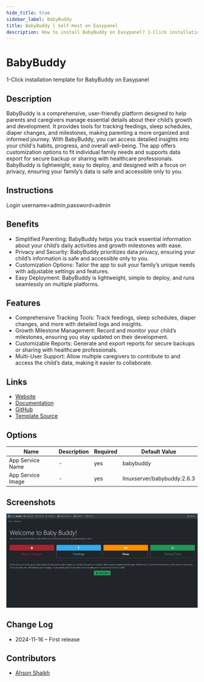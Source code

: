 ```yaml
---
hide_title: true
sidebar_label: BabyBuddy
title: BabyBuddy | Self-Host on Easypanel
description: How to install BabyBuddy on Easypanel? 1-Click installation template for BabyBuddy on Easypanel
---
```


<!-- generated -->

# BabyBuddy

1-Click installation template for BabyBuddy on Easypanel

## Description

BabyBuddy is a comprehensive, user-friendly platform designed to help parents and caregivers manage essential details about their child’s growth and development. It provides tools for tracking feedings, sleep schedules, diaper changes, and milestones, making parenting a more organized and informed journey. With BabyBuddy, you can access detailed insights into your child&#39;s habits, progress, and overall well-being. The app offers customization options to fit individual family needs and supports data export for secure backup or sharing with healthcare professionals. BabyBuddy is lightweight, easy to deploy, and designed with a focus on privacy, ensuring your family’s data is safe and accessible only to you.

## Instructions

Login username=admin,password=admin

## Benefits

- Simplified Parenting: BabyBuddy helps you track essential information about your child’s daily activities and growth milestones with ease.
- Privacy and Security: BabyBuddy prioritizes data privacy, ensuring your child’s information is safe and accessible only to you.
- Customization Options: Tailor the app to suit your family’s unique needs with adjustable settings and features.
- Easy Deployment: BabyBuddy is lightweight, simple to deploy, and runs seamlessly on multiple platforms.

## Features

- Comprehensive Tracking Tools: Track feedings, sleep schedules, diaper changes, and more with detailed logs and insights.
- Growth Milestone Management: Record and monitor your child’s milestones, ensuring you stay updated on their development.
- Customizable Reports: Generate and export reports for secure backups or sharing with healthcare professionals.
- Multi-User Support: Allow multiple caregivers to contribute to and access the child’s data, making it easier to collaborate.

## Links

- [Website](https://babybuddy.app)
- [Documentation](https://docs.babybuddy.app)
- [GitHub](https://github.com/babybuddy/babybuddy)
- [Template Source](https://github.com/easypanel-io/templates/tree/main/templates/babybuddy)

## Options

Name | Description | Required | Default Value
-|-|-|-
App Service Name | - | yes | babybuddy
App Service Image | - | yes | linuxserver/babybuddy:2.6.3

## Screenshots

![BabyBuddy Screenshot](./assets/screenshot.png)

## Change Log

- 2024-11-16 – First release

## Contributors

- [Ahson Shaikh](https://github.com/Ahson-Shaikh)
